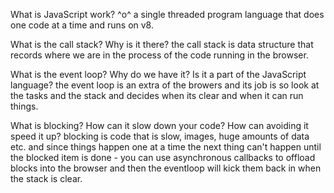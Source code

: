 What is JavaScript work? ^o^
	a single threaded program language that does one code at a time and runs on v8.


What is the call stack? Why is it there?
	the call stack is data structure that records where we are in the process of the code running in the browser. 

What is the event loop? Why do we have it? Is it a part of the JavaScript language?
	the event loop is an extra of the browers and its job is so look at the tasks and the stack and decides when its clear and when it can run things.


What is blocking? How can it slow down your code? How can avoiding it speed it up?
	blocking is code that is slow, images, huge amounts of data etc. and since things happen one at a time the next thing can't happen until the blocked item is done  - you can use asynchronous callbacks to offload blocks into the browser and then the eventloop will kick them back in when the stack is clear. 